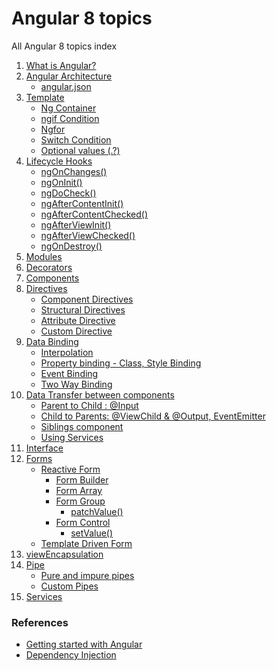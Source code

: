 # Angular 8 topics
All Angular 8 topics index

<ol>
  <li><a href="javascript:;" title="What is Angular?">What is Angular?</a></li>
  <li><a href="javascript:;" title="Angular Architecture">Angular Architecture</a>
    <ul>
      <li><a href="javascript:;" title="angular.json">angular.json</a></li>
    </ul>
  </li>
  <li><a href="javascript:;" title="Template">Template</a>
    <ul>
      <li><a href="javascript:;" title="Ng Container">Ng Container</a></li>
      <li><a href="javascript:;" title="ngif Condition">ngif Condition</a></li>
      <li><a href="javascript:;" title="Ngfor">Ngfor</a></li>
      <li><a href="javascript:;" title="Switch Condition">Switch Condition</a></li>
      <li><a href="javascript:;" title="Optional values (.?)">Optional values (.?)</a></li>
    </ul>
  </li>
  <li><a href="javascript:;" title="Lifecycle Hooks">Lifecycle Hooks</a>
    <ul>
      <li><a href="javascript:;" title="ngOnChanges()">ngOnChanges()</a></li>
      <li><a href="javascript:;" title="ngOnInit()">ngOnInit()</a></li>
      <li><a href="javascript:;" title="ngDoCheck()">ngDoCheck()</a></li>
      <li><a href="javascript:;" title="ngAfterContentInit()">ngAfterContentInit()</a></li>
      <li><a href="javascript:;" title="ngAfterContentChecked()">ngAfterContentChecked()</a></li>
      <li><a href="javascript:;" title="ngDoCheck()">ngAfterViewInit()</a></li>
      <li><a href="javascript:;" title="ngAfterContentInit()">ngAfterViewChecked()</a></li>
      <li><a href="javascript:;" title="ngAfterContentChecked()">ngOnDestroy()</a></li>
    </ul>
  </li>
  <li><a href="javascript:;" title="Modules">Modules</a></li>
  <li><a href="javascript:;" title="Decorators">Decorators</a></li>
  <li><a href="javascript:;" title="Components">Components</a></li>
  <li><a href="javascript:;" title="Directives">Directives</a>
    <ul>
      <li><a href="javascript:;" title="Component Directives">Component Directives</a></li>
      <li><a href="javascript:;" title="Structural Directives">Structural Directives</a></li>
      <li><a href="javascript:;" title="Attribute Directive">Attribute Directive</a></li>
      <li><a href="javascript:;" title="Custom Directive">Custom Directive</a></li>
    </ul>
  </li>
  <li><a href="javascript:;" title="Data Binding">Data Binding</a>
    <ul>
      <li><a href="javascript:;" title="Interpolation">Interpolation</a></li>
      <li><a href="javascript:;" title="Property binding - Class, Style Binding">Property binding - Class, Style Binding</a></li>
      <li><a href="javascript:;" title="Event Binding">Event Binding</a></li>
      <li><a href="javascript:;" title="Two Way Binding">Two Way Binding</a></li>
    </ul>
  </li>
  <li><a href="javascript:;" title="Type Compatibility">Data Transfer between components</a>
    <ul>
      <li><a href="javascript:;" title="Parent to Child : @Input">Parent to Child : @Input</a></li>
      <li><a href="javascript:;" title="Child to Parents: @ViewChild & @Output, EventEmitter">Child to Parents: @ViewChild & @Output, EventEmitter</a></li>
      <li><a href="javascript:;" title="Siblings component">Siblings component</a></li>
      <li><a href="javascript:;" title="Using Services">Using Services</a></li>
    </ul>
  </li>
  <li><a href="javascript:;" title="Interface">Interface</a></li>
  <li><a href="javascript:;" title="Forms">Forms</a>
     <ul>
      <li><a href="javascript:;" title="Reactive Form">Reactive Form</a>
        <ul>
          <li><a href="javascript:;" title="Form Builder">Form Builder</a></li>
          <li><a href="javascript:;" title="Form Array">Form Array</a></li>
          <li><a href="javascript:;" title="Form Group">Form Group</a>
            <ul>
              <li><a href="javascript:;" title="patchValue()">patchValue()</a></li>
            </ul>
          </li>
          <li><a href="javascript:;" title="Form Control">Form Control</a>
            <ul>
              <li><a href="javascript:;" title="setValue()">setValue()</a></li>
            </ul>
          </li>
        </ul>
       </li>
      <li><a href="javascript:;" title="Template Driven Form">Template Driven Form</a></li>
    </ul>
    <li><a href="javascript:;" title="viewEncapsulation">viewEncapsulation</a></li>
    <li><a href="javascript:;" title="Pipe">Pipe</a>
      <ul>
        <li><a href="javascript:;" title="Pure and impure pipes">Pure and impure pipes</a></li>
        <li><a href="javascript:;" title="Custom Pipes">Custom Pipes</a></li>
      </ul>
    </li>
    <li><a href="javascript:;" title="Services ">Services</a></li>
  </li>
</ol>

### References
- <a href="https://www.w3resource.com/angular/getting-started-with-angular.php " title="Getting started with Angular">Getting started with Angular</a>
- <a href="https://codecraft.tv/courses/angular/dependency-injection-and-providers/overview" title="Dependency Injection">Dependency Injection</a>
